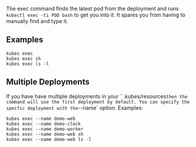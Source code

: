 The exec command finds the latest pod from the deployment and runs `kubectl exec -ti POD bash` to get you into it. It spares you from having to manually find and type it.

## Examples

    kubes exec
    kubes exec sh
    kubes exec ls -l

## Multiple Deployments

If you have have multiple deployments in your ``.kubes/resources` then the command will use the first deployment by default. You can specify the specfic deployment with the `--name` option.  Examples:

    kubes exec --name demo-web
    kubes exec --name demo-clock
    kubes exec --name demo-worker
    kubes exec --name demo-web sh
    kubes exec --name demo-web ls -l
